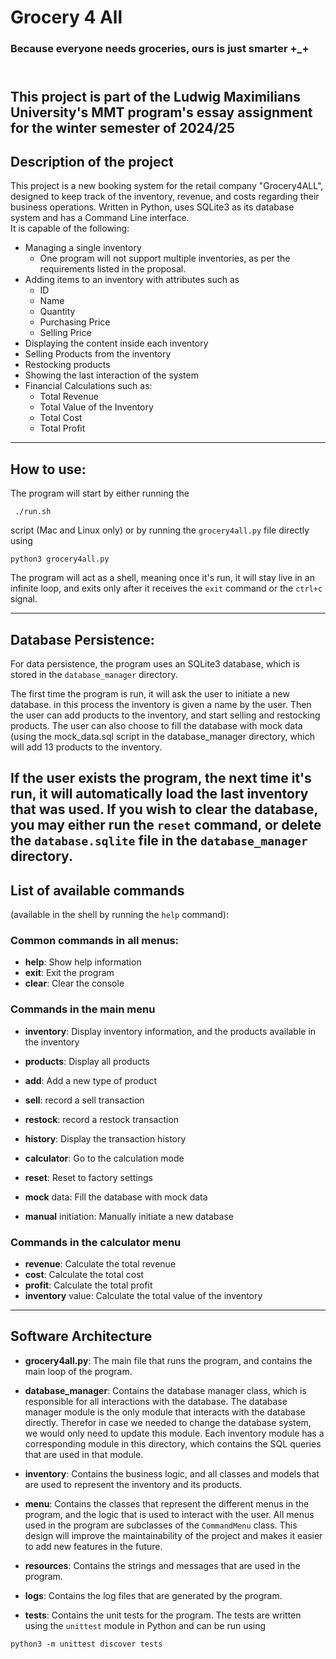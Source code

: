 # Grocery 4 All

### Because everyone needs groceries, ours is just smarter +_+

\
This project is part of the Ludwig Maximilians University's MMT program's essay assignment
for the winter semester of 2024/25
--- 

## Description of the project

This project is a new booking system for the retail company "Grocery4ALL", designed to keep track of the inventory,
revenue,
and costs regarding their business operations.
Written in Python, uses SQLite3 as its database system and has a Command Line interface.  
It is capable of the following:

- Managing a single inventory
    - One program will not support multiple inventories, as per the requirements listed in the proposal.
- Adding items to an inventory with attributes such as
    - ID
    - Name
    - Quantity
    - Purchasing Price
    - Selling Price
- Displaying the content inside each inventory
- Selling Products from the inventory
- Restocking products
- Showing the last interaction of the system
- Financial Calculations such as:
    - Total Revenue
    - Total Value of the Inventory
    - Total Cost
    - Total Profit

---

## How to use:

The program will start by either running the

```shell
 ./run.sh
 ```

script (Mac and Linux only) or by running the `grocery4all.py` file directly using

```shell
python3 grocery4all.py
```

The program will act as a shell, meaning once it's run, it will stay live in an infinite loop, and exits only after it
receives the `exit` command or the `ctrl+c` signal.

---

## Database Persistence:
For data persistence, the program uses an SQLite3 database, which is stored in the `database_manager` directory.

The first time the program is run, it will ask the user to initiate a new database. in this process
the inventory is given a name by the user. Then the user can add products to the inventory, and start selling and
restocking products.
The user can also choose to fill the database with mock data (using the mock_data.sql script in the database_manager
directory, which will add 13 products to the inventory.

If the user exists the program, the next time it's run, it will automatically load the last inventory that was used.
If you wish to clear the database, you may either run the `reset` command, or delete the `database.sqlite` file in
the `database_manager` directory.
---

## List of available commands

(available in the shell by running the `help` command):

### Common commands in all menus:
- **help**: Show help information
- **exit**: Exit the program
- **clear**: Clear the console

### Commands in the main menu
- **inventory**: Display inventory information, and the products available in the inventory
- **products**: Display all products
- **add**: Add a new type of product
- **sell**: record a sell transaction
- **restock**: record a restock transaction
- **history**: Display the transaction history
- **calculator**: Go to the calculation mode

- **reset**: Reset to factory settings
- **mock** data: Fill the database with mock data
- **manual** initiation: Manually initiate a new database


### Commands in the calculator menu
- **revenue**: Calculate the total revenue
- **cost**: Calculate the total cost
- **profit**: Calculate the total profit
- **inventory** value: Calculate the total value of the inventory

---
## Software Architecture

- **grocery4all.py**: The main file that runs the program, and contains the main loop of the program.

- **database_manager**: Contains the database manager class, which is responsible for all interactions with the database.
The database manager module is the only module that interacts with the database directly. 
Therefor in case we needed to change the database system, we would only need to update this module.
Each inventory module has a corresponding module in this directory, which contains the SQL queries that are used in that module.

- **inventory**: Contains the business logic, and all classes and models that are used to represent the inventory and its products.

- **menu**: Contains the classes that represent the different menus in the program, and the logic that is used to interact
with the user. All menus used in the program are subclasses of the `CommandMenu` class.
This design will improve the maintainability of the project and makes it easier to add new features in the future.

- **resources**: Contains the strings and messages that are used in the program.

- **logs**: Contains the log files that are generated by the program.

- **tests**: Contains the unit tests for the program. The tests are written using the `unittest` module in Python
and can be run using 
```shell
python3 -m unittest discover tests
```